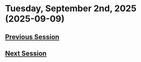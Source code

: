# Tuesday, September 2nd, 2025 (2025-09-09)

## [Previous Session](./2025-09-02.md)

## [Next Session](./2025-09-xx.md)
